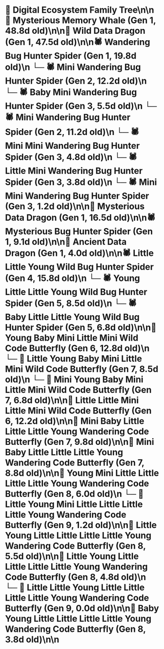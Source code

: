 # 🌳 Digital Ecosystem Family Tree\n\n🐋 Mysterious Memory Whale (Gen 1, 48.8d old)\n\n🐉 Wild Data Dragon (Gen 1, 47.5d old)\n\n🕷️ Wandering Bug Hunter Spider (Gen 1, 19.8d old)\n  └─ 🕷️ Mini Wandering Bug Hunter Spider (Gen 2, 12.2d old)\n    └─ 🕷️ Baby Mini Wandering Bug Hunter Spider (Gen 3, 5.5d old)\n  └─ 🕷️ Mini Wandering Bug Hunter Spider (Gen 2, 11.2d old)\n    └─ 🕷️ Mini Mini Wandering Bug Hunter Spider (Gen 3, 4.8d old)\n    └─ 🕷️ Little Mini Wandering Bug Hunter Spider (Gen 3, 3.8d old)\n    └─ 🕷️ Mini Mini Wandering Bug Hunter Spider (Gen 3, 1.2d old)\n\n🐉 Mysterious Data Dragon (Gen 1, 16.5d old)\n\n🕷️ Mysterious Bug Hunter Spider (Gen 1, 9.1d old)\n\n🐉 Ancient Data Dragon (Gen 1, 4.0d old)\n\n🕷️ Little Little Young Wild Bug Hunter Spider (Gen 4, 15.8d old)\n  └─ 🕷️ Young Little Little Young Wild Bug Hunter Spider (Gen 5, 8.5d old)\n  └─ 🕷️ Baby Little Little Young Wild Bug Hunter Spider (Gen 5, 6.8d old)\n\n🦋 Young Baby Mini Little Mini Wild Code Butterfly (Gen 6, 12.8d old)\n  └─ 🦋 Little Young Baby Mini Little Mini Wild Code Butterfly (Gen 7, 8.5d old)\n  └─ 🦋 Mini Young Baby Mini Little Mini Wild Code Butterfly (Gen 7, 6.8d old)\n\n🦋 Little Little Mini Little Mini Wild Code Butterfly (Gen 6, 12.2d old)\n\n🦋 Mini Baby Little Little Little Young Wandering Code Butterfly (Gen 7, 9.8d old)\n\n🦋 Mini Baby Little Little Little Young Wandering Code Butterfly (Gen 7, 8.8d old)\n\n🦋 Young Mini Little Little Little Little Young Wandering Code Butterfly (Gen 8, 6.0d old)\n  └─ 🦋 Little Young Mini Little Little Little Little Young Wandering Code Butterfly (Gen 9, 1.2d old)\n\n🦋 Little Young Little Little Little Little Young Wandering Code Butterfly (Gen 8, 5.5d old)\n\n🦋 Little Young Little Little Little Little Young Wandering Code Butterfly (Gen 8, 4.8d old)\n  └─ 🦋 Little Little Young Little Little Little Little Young Wandering Code Butterfly (Gen 9, 0.0d old)\n\n🦋 Baby Young Little Little Little Little Young Wandering Code Butterfly (Gen 8, 3.8d old)\n\n